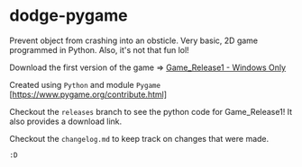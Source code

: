 # dodge-pygame
Prevent object from crashing into an obsticle. Very basic, 2D game programmed in Python. Also, it's not that fun lol!

Download the first version of the game => [Game_Release1 - Windows Only](https://github.com/Kinshuk-Goel/dodge-pygame/raw/releases/Game_Release1%20(exe))

Created using `Python` and module `Pygame` [https://www.pygame.org/contribute.html]

Checkout the `releases` branch to see the python code for Game_Release1! It also provides a download link.

Checkout the `changelog.md` to keep track on changes that were made. 

`:D` 
